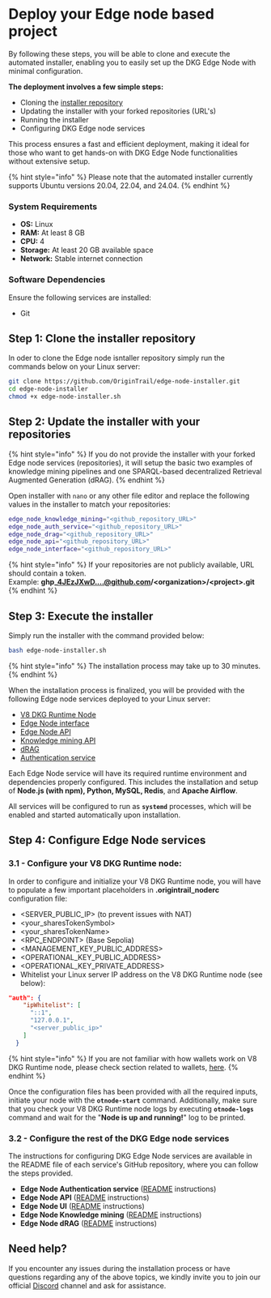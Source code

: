 # Deploy your Edge node based project

By following these steps, you will be able to clone and execute the automated installer, enabling you to easily set up the DKG Edge Node with minimal configuration.&#x20;

**The deployment involves a few simple steps:**&#x20;

* Cloning the [installer repository](https://github.com/OriginTrail/edge-node-installer)
* Updating the installer with your forked repositories (URL's)
* Running the installer&#x20;
* Configuring DKG Edge node services&#x20;

This process ensures a fast and efficient deployment, making it ideal for those who want to get hands-on with DKG Edge Node functionalities without extensive setup.

{% hint style="info" %}
Please note that the automated installer currently supports Ubuntu versions 20.04, 22.04, and 24.04.
{% endhint %}

### System Requirements

* **OS:** Linux
* **RAM:** At least 8 GB
* **CPU:** 4
* **Storage:** At least 20 GB available space
* **Network:** Stable internet connection

### Software Dependencies

Ensure the following services are installed:

* Git

## Step 1: Clone the installer repository

In oder to clone the Edge node isntaller repository simply run the commands below on your Linux server:

```sh
git clone https://github.com/OriginTrail/edge-node-installer.git
cd edge-node-installer
chmod +x edge-node-installer.sh
```

## Step 2: Update the installer with your repositories

{% hint style="info" %}
If you do not provide the installer with your forked Edge node services (repositories), it will setup the basic two examples of knowledge mining pipelines and one SPARQL-based decentralized Retrieval Augmented Generation (dRAG).
{% endhint %}

Open installer with `nano` or any other file editor and replace the following values in the installer to match your repositories:

```bash
edge_node_knowledge_mining="<github_repository_URL>"
edge_node_auth_service="<github_repository_URL>"
edge_node_drag="<github_repository_URL>"
edge_node_api="<github_repository_URL>"
edge_node_interface="<github_repository_URL>"
```

{% hint style="info" %}
If your repositories are not publicly available, URL should contain a token. \
Example: **ghp\_4JEzJXwD....@github.com/\<organization>/\<project>.git**
{% endhint %}

## Step 3: Execute the installer

Simply run the installer with the command provided below:

```bash
bash edge-node-installer.sh
```

{% hint style="info" %}
The installation process may take up to 30 minutes. &#x20;
{% endhint %}

When the installation process is finalized, you will be provided with the following Edge node services deployed to your Linux server:

* [V8 DKG Runtime Node](https://github.com/OriginTrail/ot-node/tree/v8/release/testnet)
* [Edge Node interface](https://github.com/OriginTrail/edge-node-interface)
* [Edge Node API](https://github.com/OriginTrail/edge-node-api)
* [Knowledge mining API](https://github.com/OriginTrail/edge-node-knowledge-mining)
* [dRAG](https://github.com/OriginTrail/edge-node-drag)
* [Authentication service](https://github.com/OriginTrail/edge-node-authentication-service)

Each Edge Node service will have its required runtime environment and dependencies properly configured. This includes the installation and setup of **Node.js (with npm), Python, MySQL, Redis**, and **Apache Airflow**.&#x20;

All services will be configured to run as **`systemd`** processes, which will be enabled and started automatically upon installation.

## Step 4: Configure Edge Node services

### 3.1 - Configure your V8 DKG Runtime node:

In order to configure and initialize your V8 DKG Runtime node, you will have to populate a few important placeholders in **.origintrail\_noderc** configuration file:

* \<SERVER\_PUBLIC\_IP> (to prevent issues with NAT)
* \<your\_sharesTokenSymbol>
* \<your\_sharesTokenName>
* \<RPC\_ENDPOINT> (Base Sepolia)&#x20;
* \<MANAGEMENT\_KEY\_PUBLIC\_ADDRESS>
* \<OPERATIONAL\_KEY\_PUBLIC\_ADDRESS>
* \<OPERATIONAL\_KEY\_PRIVATE\_ADDRESS>
* Whitelist your Linux server IP address on the V8 DKG Runtime node (see below):

```json
"auth": {
    "ipWhitelist": [
      "::1",
      "127.0.0.1",
      "<server_public_ip>"
    ]
  }
```

{% hint style="info" %}
If you are not familiar with how wallets work on V8 DKG Runtime node, please check section related to wallets, [here](https://docs.origintrail.io/dkg-v8-upcoming-version/run-a-v8-core-node-on-testnet/preparation-for-v8-dkg-core-node-deployment#id-2.-important-note-on-core-node-keys-wallets).
{% endhint %}

&#x20;Once the configuration files has been provided with all the required inputs, initiate your node with the **`otnode-start`** command. Additionally, make sure that you check your V8 DKG Runtime node logs by  executing **`otnode-logs`** command and wait for the "**Node is up and running!**" log to be printed.

### 3.2 - Configure the rest of the DKG Edge node services

The instructions for configuring DKG Edge Node services are available in the README file of each service's GitHub repository, where you can follow the steps provided.&#x20;

* **Edge Node Authentication service** ([README](https://github.com/OriginTrail/edge-node-authentication-service) instructions)
* **Edge Node API** ([README](https://github.com/OriginTrail/edge-node-api) instructions)
* **Edge Node UI** ([README](https://github.com/OriginTrail/edge-node-ui) instructions)
* **Edge Node Knowledge mining** ([README](https://github.com/OriginTrail/edge-node-knowledge-mining) instructions)
* **Edge Node dRAG** ([README](https://github.com/OriginTrail/edge-node-drag) instructions)

## Need help?

If you encounter any issues during the installation process or have questions regarding any of the above topics, we kindly invite you to join our official [Discord](https://discordapp.com/invite/FCgYk2S) channel and ask for assistance.
